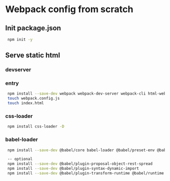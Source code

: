 # Webpack config from scratch

## Init package.json

```bash
 npm init -y
```

## Serve static html

### devserver

### entry

```bash
 npm install --save-dev webpack webpack-dev-server webpack-cli html-webpack-plugin html-loader
 touch webpack.config.js
 touch index.html

```

### css-loader

```bash
 npm install css-loader -D
```

### babel-loader

```bash
 npm install --save-dev @babel/core babel-loader @babel/preset-env @babel/preset-react

 -- optional
 npm install --save-dev @babel/plugin-proposal-object-rest-spread
 npm install --save-dev @babel/plugin-syntax-dynamic-import
 npm install --save-dev @babel/plugin-transform-runtime @babel/runtime
```
